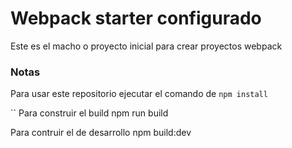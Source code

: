 # Webpack starter configurado

Este es el macho o proyecto inicial para crear proyectos webpack

### Notas
Para usar este repositorio ejecutar el comando de ```npm install```

``
Para construir el build npm run build

Para contruir el de desarrollo npm build:dev
